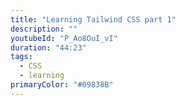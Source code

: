 ```yaml
---
title: "Learning Tailwind CSS part 1"
description: ""
youtubeId: "P_Ao8OuI_vI"
duration: "44:23"
tags:
  - CSS
  - learning
primaryColor: "#09838B"
---
```

